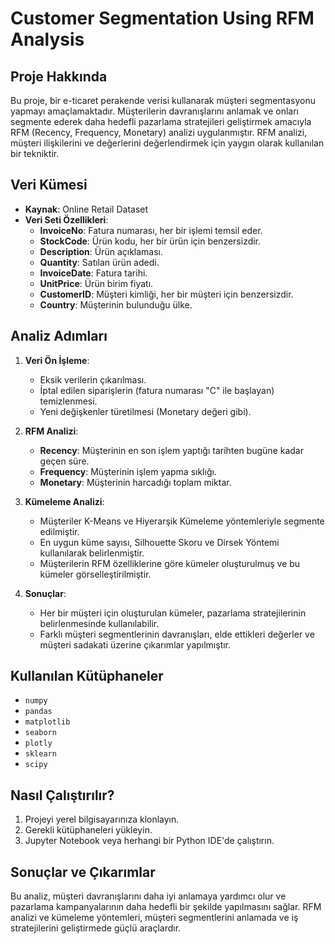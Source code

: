 # Customer Segmentation Using RFM Analysis

## Proje Hakkında

Bu proje, bir e-ticaret perakende verisi kullanarak müşteri segmentasyonu yapmayı amaçlamaktadır. Müşterilerin davranışlarını anlamak ve onları segmente ederek daha hedefli pazarlama stratejileri geliştirmek amacıyla RFM (Recency, Frequency, Monetary) analizi uygulanmıştır. RFM analizi, müşteri ilişkilerini ve değerlerini değerlendirmek için yaygın olarak kullanılan bir tekniktir.

## Veri Kümesi

- **Kaynak**: Online Retail Dataset
- **Veri Seti Özellikleri**:
  - **InvoiceNo**: Fatura numarası, her bir işlemi temsil eder.
  - **StockCode**: Ürün kodu, her bir ürün için benzersizdir.
  - **Description**: Ürün açıklaması.
  - **Quantity**: Satılan ürün adedi.
  - **InvoiceDate**: Fatura tarihi.
  - **UnitPrice**: Ürün birim fiyatı.
  - **CustomerID**: Müşteri kimliği, her bir müşteri için benzersizdir.
  - **Country**: Müşterinin bulunduğu ülke.

## Analiz Adımları

1. **Veri Ön İşleme**:
   - Eksik verilerin çıkarılması.
   - İptal edilen siparişlerin (fatura numarası "C" ile başlayan) temizlenmesi.
   - Yeni değişkenler türetilmesi (Monetary değeri gibi).

2. **RFM Analizi**:
   - **Recency**: Müşterinin en son işlem yaptığı tarihten bugüne kadar geçen süre.
   - **Frequency**: Müşterinin işlem yapma sıklığı.
   - **Monetary**: Müşterinin harcadığı toplam miktar.

3. **Kümeleme Analizi**:
   - Müşteriler K-Means ve Hiyerarşik Kümeleme yöntemleriyle segmente edilmiştir.
   - En uygun küme sayısı, Silhouette Skoru ve Dirsek Yöntemi kullanılarak belirlenmiştir.
   - Müşterilerin RFM özelliklerine göre kümeler oluşturulmuş ve bu kümeler görselleştirilmiştir.

4. **Sonuçlar**:
   - Her bir müşteri için oluşturulan kümeler, pazarlama stratejilerinin belirlenmesinde kullanılabilir.
   - Farklı müşteri segmentlerinin davranışları, elde ettikleri değerler ve müşteri sadakati üzerine çıkarımlar yapılmıştır.

## Kullanılan Kütüphaneler

- `numpy`
- `pandas`
- `matplotlib`
- `seaborn`
- `plotly`
- `sklearn`
- `scipy`

## Nasıl Çalıştırılır?

1. Projeyi yerel bilgisayarınıza klonlayın.
2. Gerekli kütüphaneleri yükleyin.
3. Jupyter Notebook veya herhangi bir Python IDE'de çalıştırın.

## Sonuçlar ve Çıkarımlar

Bu analiz, müşteri davranışlarını daha iyi anlamaya yardımcı olur ve pazarlama kampanyalarının daha hedefli bir şekilde yapılmasını sağlar. RFM analizi ve kümeleme yöntemleri, müşteri segmentlerini anlamada ve iş stratejilerini geliştirmede güçlü araçlardır.
